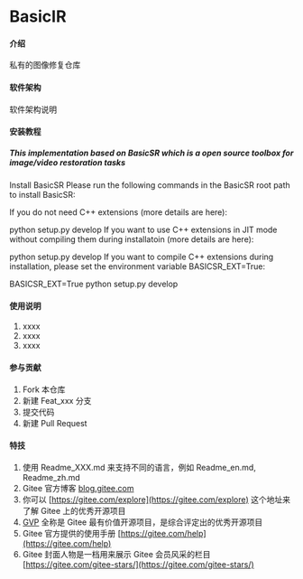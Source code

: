 # BasicIR

#### 介绍
私有的图像修复仓库

#### 软件架构
软件架构说明


#### 安装教程
##### This implementation based on BasicSR which is a open source toolbox for image/video restoration tasks

Install BasicSR
Please run the following commands in the BasicSR root path to install BasicSR:

If you do not need C++ extensions (more details are here):

python setup.py develop
If you want to use C++ extensions in JIT mode without compiling them during installatoin (more details are here):

python setup.py develop
If you want to compile C++ extensions during installation, please set the environment variable BASICSR_EXT=True:

BASICSR_EXT=True python setup.py develop

#### 使用说明

1.  xxxx
2.  xxxx
3.  xxxx

#### 参与贡献

1.  Fork 本仓库
2.  新建 Feat_xxx 分支
3.  提交代码
4.  新建 Pull Request


#### 特技

1.  使用 Readme\_XXX.md 来支持不同的语言，例如 Readme\_en.md, Readme\_zh.md
2.  Gitee 官方博客 [blog.gitee.com](https://blog.gitee.com)
3.  你可以 [https://gitee.com/explore](https://gitee.com/explore) 这个地址来了解 Gitee 上的优秀开源项目
4.  [GVP](https://gitee.com/gvp) 全称是 Gitee 最有价值开源项目，是综合评定出的优秀开源项目
5.  Gitee 官方提供的使用手册 [https://gitee.com/help](https://gitee.com/help)
6.  Gitee 封面人物是一档用来展示 Gitee 会员风采的栏目 [https://gitee.com/gitee-stars/](https://gitee.com/gitee-stars/)

